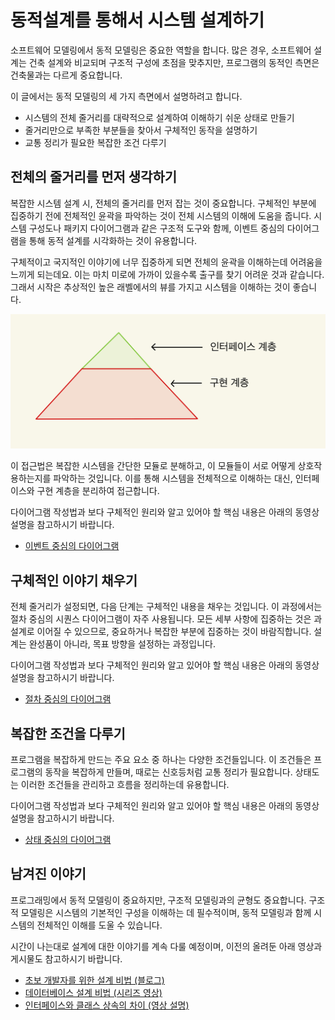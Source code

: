 # 동적설계를 통해서 시스템 설계하기

소프트웨어 모델링에서 동적 모델링은 중요한 역할을 합니다.
많은 경우, 소프트웨어 설계는 건축 설계와 비교되며 구조적 구성에 초점을 맞추지만,
프로그램의 동적인 측면은 건축물과는 다르게 중요합니다.

이 글에서는 동적 모델링의 세 가지 측면에서 설명하려고 합니다.
* 시스템의 전체 줄거리를 대략적으로 설계하여 이해하기 쉬운 상태로 만들기
* 줄거리만으로 부족한 부분들을 찾아서 구체적인 동작을 설명하기
* 교통 정리가 필요한 복잡한 조건 다루기


## 전체의 줄거리를 먼저 생각하기

복잡한 시스템 설계 시, 전체의 줄거리를 먼저 잡는 것이 중요합니다.
구체적인 부분에 집중하기 전에 전체적인 윤곽을 파악하는 것이 전체 시스템의 이해에 도움을 줍니다.
시스템 구성도나 패키지 다이어그램과 같은 구조적 도구와 함께,
이벤트 중심의 다이어그램을 통해 동적 설계를 시각화하는 것이 유용합니다.

구체적이고 국지적인 이야기에 너무 집중하게 되면 전체의 윤곽을 이해하는데 어려움을 느끼게 되는데요.
이는 마치 미로에 가까이 있을수록 출구를 찾기 어려운 것과 같습니다.
그래서 시작은 추상적인 높은 래벨에서의 뷰를 가지고 시스템을 이해하는 것이 좋습니다.

![](./pic-01.jpeg)

이 접근법은 복잡한 시스템을 간단한 모듈로 분해하고,
이 모듈들이 서로 어떻게 상호작용하는지를 파악하는 것입니다.
이를 통해 시스템을 전체적으로 이해하는 대신, 인터페이스와 구현 계층을 분리하여 접근합니다.

다이어그램 작성법과 보다 구체적인 원리와 알고 있어야 할 핵심 내용은 아래의 동영상 설명을 참고하시기 바랍니다.
* [이벤트 중심의 다이어그램](https://youtu.be/89gT4bL7xbU?si=2RsZEBKc7Ui9-d45)


## 구체적인 이야기 채우기

전체 줄거리가 설정되면, 다음 단계는 구체적인 내용을 채우는 것입니다.
이 과정에서는 절차 중심의 시퀀스 다이어그램이 자주 사용됩니다.
모든 세부 사항에 집중하는 것은 과설계로 이어질 수 있으므로,
중요하거나 복잡한 부분에 집중하는 것이 바람직합니다.
설계는 완성품이 아니라, 목표 방향을 설정하는 과정입니다.

다이어그램 작성법과 보다 구체적인 원리와 알고 있어야 할 핵심 내용은 아래의 동영상 설명을 참고하시기 바랍니다.
* [절차 중심의 다이어그램](https://youtu.be/s44xYsNuvKs?si=ijAhNEidOoICU7eI)


## 복잡한 조건을 다루기

프로그램을 복잡하게 만드는 주요 요소 중 하나는 다양한 조건들입니다.
이 조건들은 프로그램의 동작을 복잡하게 만들며, 때로는 신호등처럼 교통 정리가 필요합니다.
상태도는 이러한 조건들을 관리하고 흐름을 정리하는데 유용합니다.

다이어그램 작성법과 보다 구체적인 원리와 알고 있어야 할 핵심 내용은 아래의 동영상 설명을 참고하시기 바랍니다.
* [상태 중심의 다이어그램](https://youtu.be/dymihe2djfA?si=xGAIYxNQZgS7bGqZ)


## 남겨진 이야기

프로그래밍에서 동적 모델링이 중요하지만, 구조적 모델링과의 균형도 중요합니다.
구조적 모델링은 시스템의 기본적인 구성을 이해하는 데 필수적이며, 동적 모델링과 함께 시스템의 전체적인 이해를 도울 수 있습니다.

시간이 나는대로 설계에 대한 이야기를 계속 다룰 예정이며, 이전의 올려둔 아래 영상과 게시물도 참고하시기 바랍니다.

* [초보 개발자를 위한 설계 비법 (블로그)](https://www.whatap.io/ko/blog/152/index.html)
* [데이터베이스 설계 비법 (시리즈 영상)](https://www.youtube.com/watch?v=SRJNHmk4kok&list=PLdJpJI2SrqEn7_HhVcrQHEmpaCWphVTfr)
* [인터페이스와 클래스 상속의 차이 (영상 설명)](https://youtu.be/1Zl1Mpw6NPk?si=UzTLFvOoOCdgSyHF)
